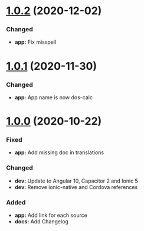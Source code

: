# [1.0.2](https://github.com/arnauddrain/dos-calc/compare/v1.0.1...v1.0.2) (2020-12-02)

### Changed

- **app:** Fix misspell

# [1.0.1](https://github.com/arnauddrain/dos-calc/compare/v1.0.0...v1.0.1) (2020-11-30)

### Changed

- **app:** App name is now dos-calc

# [1.0.0](https://github.com/arnauddrain/dos-calc/compare/v1.0.0...v1.0.0) (2020-10-22)

### Fixed

- **app:** Add missing doc in translations

### Changed

- **dev:** Update to Angular 10, Capacitor 2 and Ionic 5
- **dev:** Remove ionic-native and Cordova references

### Added

- **app:** Add link for each source
- **docs:** Add Changelog
